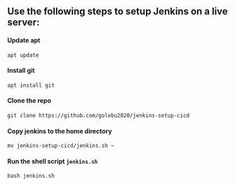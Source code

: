 ## Use the following steps to setup Jenkins on a live server:
#### Update apt
    apt update
    
#### Install git
    apt install git 
    
#### Clone the repo
    git clone https://github.com/golebu2020/jenkins-setup-cicd 

#### Copy jenkins to the home directory
    mv jenkins-setup-cicd/jenkins.sh ~

#### Run the shell script `jenkins.sh`
    bash jenkins.sh

